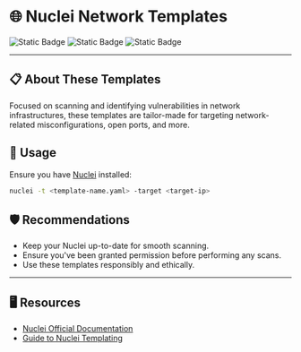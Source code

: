 # 🌐 Nuclei Network Templates

![Static Badge](https://img.shields.io/badge/Network%20Templates-Nuclei-blue)
![Static Badge](https://img.shields.io/badge/Built%20With-YAML-yellow)
![Static Badge](https://img.shields.io/badge/Author-CyberCavalcante-ccee00)

---

## 📋 About These Templates

Focused on scanning and identifying vulnerabilities in network infrastructures, these templates are tailor-made for targeting network-related misconfigurations, open ports, and more.

## 🎯 Usage

Ensure you have [Nuclei](https://github.com/projectdiscovery/nuclei) installed:

```bash
nuclei -t <template-name.yaml> -target <target-ip>
```

## 🛡️ Recommendations

- Keep your Nuclei up-to-date for smooth scanning.
- Ensure you've been granted permission before performing any scans.
- Use these templates responsibly and ethically.

---

## 🖥️ Resources

- [Nuclei Official Documentation](https://nuclei.projectdiscovery.io/)
- [Guide to Nuclei Templating](./TemplateGuide.md)
